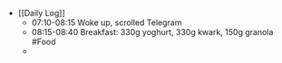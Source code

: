 - [[Daily Log]]
	- 07:10-08:15 Woke up, scrolled Telegram
	- 08:15-08:40 Breakfast: 330g yoghurt, 330g kwark, 150g granola #Food
	-